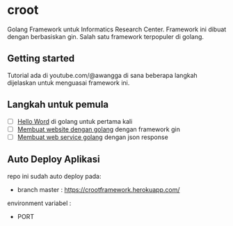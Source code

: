 # croot
Golang Framework untuk Informatics Research Center. Framework ini dibuat dengan berbasiskan gin. 
Salah satu framework terpopuler di golang.


## Getting started

Tutorial ada di youtube.com/@awangga di sana beberapa langkah dijelaskan untuk menguasai framework ini.

## Langkah untuk pemula

- [ ] [Hello Word](https://www.youtube.com/watch?v=VkZDZeeuIdY) di golang untuk pertama kali
- [ ] [Membuat website dengan golang](https://www.youtube.com/watch?v=WwV3ba5KoG4&t=211s) dengan framework gin
- [ ] [Membuat web service golang](https://www.youtube.com/watch?v=3ZuT48xfbJc) dengan json response

## Auto Deploy Aplikasi
repo ini sudah auto deploy pada:
* branch master : https://crootframework.herokuapp.com/

environment variabel :
- PORT